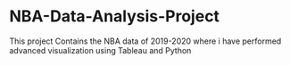 # NBA-Data-Analysis-Project
This project Contains the NBA data of 2019-2020 where i have performed advanced visualization using Tableau and Python 
